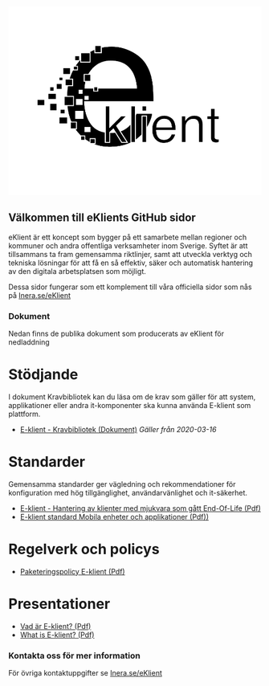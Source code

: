 ![eKlient Logo](logo.png)

## Välkommen till eKlients GitHub sidor

eKlient är ett koncept som bygger på ett samarbete mellan regioner och kommuner och andra offentliga verksamheter inom Sverige. Syftet är att tillsammans ta fram gemensamma riktlinjer, samt att utveckla verktyg och tekniska lösningar för att få en så effektiv, säker och automatisk hantering av den digitala arbetsplatsen som möjligt.

Dessa sidor fungerar som ett komplement till våra officiella sidor som nås på [Inera.se/eKlient](https://inera.se/eKlient)

### Dokument

Nedan finns de publika dokument som producerats av eKlient för nedladdning

# Stödjande
I dokument Kravbibliotek kan du läsa om de krav som gäller för att system, applikationer eller andra it-komponenter ska kunna använda E-klient som plattform.
* [E-klient - Kravbibliotek (Dokument)](/docs/eklient_kravbibliotek.pdf) 
*Gäller från 2020-03-16*

# Standarder
Gemensamma standarder ger vägledning och rekommendationer för konfiguration med hög tillgänglighet, användarvänlighet och it-säkerhet.
* [E-klient - Hantering av klienter med mjukvara som gått End-Of-Life (Pdf)](/docs/eklient_hantering_av_klienter_med_mjukvara_som_gatt_end_of_life.pdf)
* [E-klient standard Mobila enheter och applikationer (Pdf))](/docs/e-klient_standard_mobila_enheter_och_appar.pdf)

# Regelverk och policys
* [Paketeringspolicy E-klient (Pdf)](/docs/paketeringspolicy_eklient.pdf)

# Presentationer
* [Vad är E-klient? (Pdf)](/docs/vad_ar_e-klient_svenska.pdf)
* [What is E-klient? (Pdf)](/docs/what_is_e-klient_english.pdf)

### Kontakta oss för mer information
För övriga kontaktuppgifter se [Inera.se/eKlient](https://inera.se/eKlient)
